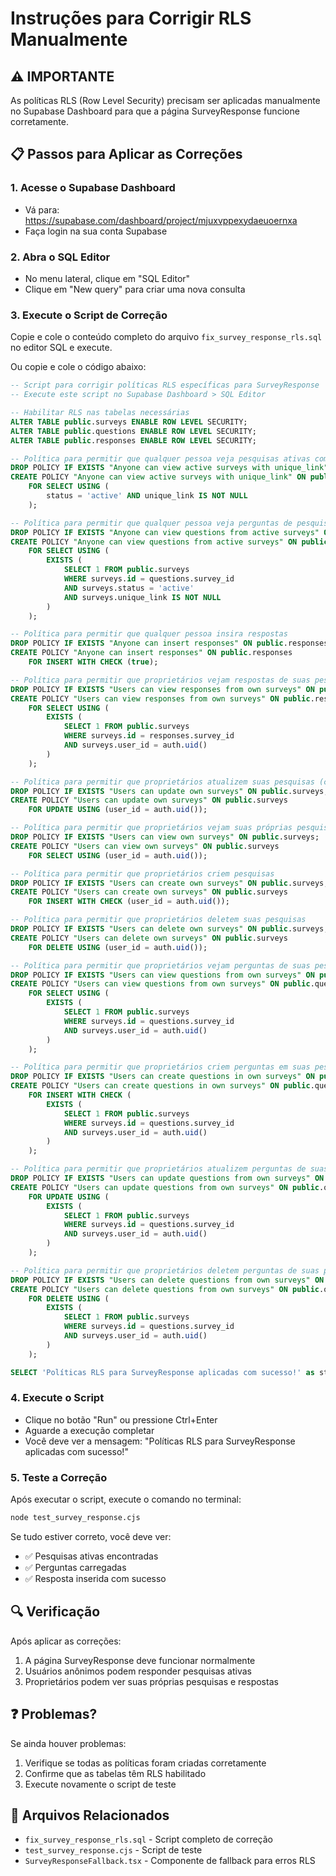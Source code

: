 # Instruções para Corrigir RLS Manualmente

## ⚠️ IMPORTANTE
As políticas RLS (Row Level Security) precisam ser aplicadas manualmente no Supabase Dashboard para que a página SurveyResponse funcione corretamente.

## 📋 Passos para Aplicar as Correções

### 1. Acesse o Supabase Dashboard
- Vá para: https://supabase.com/dashboard/project/mjuxvppexydaeuoernxa
- Faça login na sua conta Supabase

### 2. Abra o SQL Editor
- No menu lateral, clique em "SQL Editor"
- Clique em "New query" para criar uma nova consulta

### 3. Execute o Script de Correção
Copie e cole o conteúdo completo do arquivo `fix_survey_response_rls.sql` no editor SQL e execute.

Ou copie e cole o código abaixo:

```sql
-- Script para corrigir políticas RLS específicas para SurveyResponse
-- Execute este script no Supabase Dashboard > SQL Editor

-- Habilitar RLS nas tabelas necessárias
ALTER TABLE public.surveys ENABLE ROW LEVEL SECURITY;
ALTER TABLE public.questions ENABLE ROW LEVEL SECURITY;
ALTER TABLE public.responses ENABLE ROW LEVEL SECURITY;

-- Política para permitir que qualquer pessoa veja pesquisas ativas com unique_link
DROP POLICY IF EXISTS "Anyone can view active surveys with unique_link" ON public.surveys;
CREATE POLICY "Anyone can view active surveys with unique_link" ON public.surveys
    FOR SELECT USING (
        status = 'active' AND unique_link IS NOT NULL
    );

-- Política para permitir que qualquer pessoa veja perguntas de pesquisas ativas
DROP POLICY IF EXISTS "Anyone can view questions from active surveys" ON public.questions;
CREATE POLICY "Anyone can view questions from active surveys" ON public.questions
    FOR SELECT USING (
        EXISTS (
            SELECT 1 FROM public.surveys 
            WHERE surveys.id = questions.survey_id 
            AND surveys.status = 'active' 
            AND surveys.unique_link IS NOT NULL
        )
    );

-- Política para permitir que qualquer pessoa insira respostas
DROP POLICY IF EXISTS "Anyone can insert responses" ON public.responses;
CREATE POLICY "Anyone can insert responses" ON public.responses
    FOR INSERT WITH CHECK (true);

-- Política para permitir que proprietários vejam respostas de suas pesquisas
DROP POLICY IF EXISTS "Users can view responses from own surveys" ON public.responses;
CREATE POLICY "Users can view responses from own surveys" ON public.responses
    FOR SELECT USING (
        EXISTS (
            SELECT 1 FROM public.surveys 
            WHERE surveys.id = responses.survey_id 
            AND surveys.user_id = auth.uid()
        )
    );

-- Política para permitir que proprietários atualizem suas pesquisas (contador de respostas)
DROP POLICY IF EXISTS "Users can update own surveys" ON public.surveys;
CREATE POLICY "Users can update own surveys" ON public.surveys
    FOR UPDATE USING (user_id = auth.uid());

-- Política para permitir que proprietários vejam suas próprias pesquisas
DROP POLICY IF EXISTS "Users can view own surveys" ON public.surveys;
CREATE POLICY "Users can view own surveys" ON public.surveys
    FOR SELECT USING (user_id = auth.uid());

-- Política para permitir que proprietários criem pesquisas
DROP POLICY IF EXISTS "Users can create own surveys" ON public.surveys;
CREATE POLICY "Users can create own surveys" ON public.surveys
    FOR INSERT WITH CHECK (user_id = auth.uid());

-- Política para permitir que proprietários deletem suas pesquisas
DROP POLICY IF EXISTS "Users can delete own surveys" ON public.surveys;
CREATE POLICY "Users can delete own surveys" ON public.surveys
    FOR DELETE USING (user_id = auth.uid());

-- Política para permitir que proprietários vejam perguntas de suas pesquisas
DROP POLICY IF EXISTS "Users can view questions from own surveys" ON public.questions;
CREATE POLICY "Users can view questions from own surveys" ON public.questions
    FOR SELECT USING (
        EXISTS (
            SELECT 1 FROM public.surveys 
            WHERE surveys.id = questions.survey_id 
            AND surveys.user_id = auth.uid()
        )
    );

-- Política para permitir que proprietários criem perguntas em suas pesquisas
DROP POLICY IF EXISTS "Users can create questions in own surveys" ON public.questions;
CREATE POLICY "Users can create questions in own surveys" ON public.questions
    FOR INSERT WITH CHECK (
        EXISTS (
            SELECT 1 FROM public.surveys 
            WHERE surveys.id = questions.survey_id 
            AND surveys.user_id = auth.uid()
        )
    );

-- Política para permitir que proprietários atualizem perguntas de suas pesquisas
DROP POLICY IF EXISTS "Users can update questions from own surveys" ON public.questions;
CREATE POLICY "Users can update questions from own surveys" ON public.questions
    FOR UPDATE USING (
        EXISTS (
            SELECT 1 FROM public.surveys 
            WHERE surveys.id = questions.survey_id 
            AND surveys.user_id = auth.uid()
        )
    );

-- Política para permitir que proprietários deletem perguntas de suas pesquisas
DROP POLICY IF EXISTS "Users can delete questions from own surveys" ON public.questions;
CREATE POLICY "Users can delete questions from own surveys" ON public.questions
    FOR DELETE USING (
        EXISTS (
            SELECT 1 FROM public.surveys 
            WHERE surveys.id = questions.survey_id 
            AND surveys.user_id = auth.uid()
        )
    );

SELECT 'Políticas RLS para SurveyResponse aplicadas com sucesso!' as status;
```

### 4. Execute o Script
- Clique no botão "Run" ou pressione Ctrl+Enter
- Aguarde a execução completar
- Você deve ver a mensagem: "Políticas RLS para SurveyResponse aplicadas com sucesso!"

### 5. Teste a Correção
Após executar o script, execute o comando no terminal:
```bash
node test_survey_response.cjs
```

Se tudo estiver correto, você deve ver:
- ✅ Pesquisas ativas encontradas
- ✅ Perguntas carregadas
- ✅ Resposta inserida com sucesso

## 🔍 Verificação
Após aplicar as correções:
1. A página SurveyResponse deve funcionar normalmente
2. Usuários anônimos podem responder pesquisas ativas
3. Proprietários podem ver suas próprias pesquisas e respostas

## ❓ Problemas?
Se ainda houver problemas:
1. Verifique se todas as políticas foram criadas corretamente
2. Confirme que as tabelas têm RLS habilitado
3. Execute novamente o script de teste

## 📁 Arquivos Relacionados
- `fix_survey_response_rls.sql` - Script completo de correção
- `test_survey_response.cjs` - Script de teste
- `SurveyResponseFallback.tsx` - Componente de fallback para erros RLS
